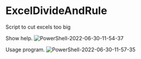 # ExcelDivideAndRule
Script to cut excels too big


Show help.
![PowerShell-2022-06-30-11-54-37](https://user-images.githubusercontent.com/11654658/176658060-a6da0b9f-1e6c-413f-a429-620be8e31326.gif)

Usage program.
![PowerShell-2022-06-30-11-57-35](https://user-images.githubusercontent.com/11654658/176658110-e28cd7ef-1f3f-4ece-9c19-785cbab13ff7.gif)
